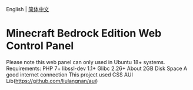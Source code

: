 English | [简体中文](https://github.com/Star-caorui/MCBE-Web-Control-Panel/blob/master/readme_ZH.md)

Minecraft Bedrock Edition Web Control Panel
======
Please note this web panel can only used in Ubuntu 18+ systems.
Requirements:
PHP 7+
libssl-dev 1.1+
Glibc 2.26+
About 2GB Disk Space
A good internet connection
This project used CSS AUI Lib(https://github.com/liulangnan/aui)  
